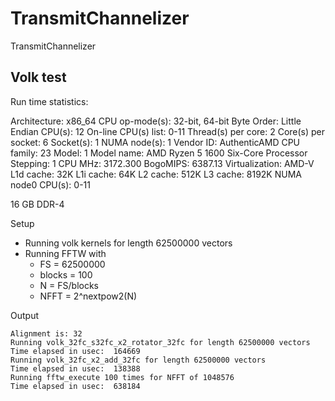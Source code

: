 # TransmitChannelizer
TransmitChannelizer


## Volk test
Run time statistics:

Architecture:        x86_64
CPU op-mode(s):      32-bit, 64-bit
Byte Order:          Little Endian
CPU(s):              12
On-line CPU(s) list: 0-11
Thread(s) per core:  2
Core(s) per socket:  6
Socket(s):           1
NUMA node(s):        1
Vendor ID:           AuthenticAMD
CPU family:          23
Model:               1
Model name:          AMD Ryzen 5 1600 Six-Core Processor
Stepping:            1
CPU MHz:             3172.300
BogoMIPS:            6387.13
Virtualization:      AMD-V
L1d cache:           32K
L1i cache:           64K
L2 cache:            512K
L3 cache:            8192K
NUMA node0 CPU(s):   0-11

16 GB DDR-4


Setup
- Running volk kernels for length 62500000 vectors
- Running FFTW with
  - FS = 62500000
  - blocks = 100
  - N = FS/blocks
  - NFFT = 2^nextpow2(N)

Output
```
Alignment is: 32
Running volk_32fc_s32fc_x2_rotator_32fc for length 62500000 vectors
Time elapsed in usec:  164669
Running volk_32fc_x2_add_32fc for length 62500000 vectors
Time elapsed in usec:  138388
Running fftw_execute 100 times for NFFT of 1048576
Time elapsed in usec:  638184
```
